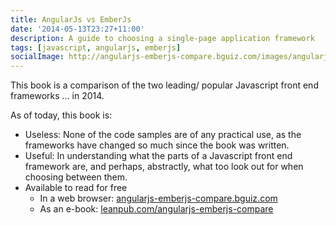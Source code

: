 ```yaml
---
title: AngularJs vs EmberJs
date: '2014-05-13T23:27+11:00'
description: A guide to choosing a single-page application framework
tags: [javascript, angularjs, emberjs]
socialImage: http://angularjs-emberjs-compare.bguiz.com/images/angularjs-emberjs.png
---
```


This book is a comparison of the two leading/ popular Javascript front end frameworks
&hellip; in 2014.

As of today, this book is:

- Useless: None of the code samples are of any practical use,
  as the frameworks have changed so much since the book was written.
- Useful: In understanding what the parts of a Javascript front end framework are,
  and perhaps, abstractly, what too look out for when choosing between them.
- Available to read for free
  - In a web browser: [angularjs-emberjs-compare.bguiz.com](http://angularjs-emberjs-compare.bguiz.com/)
  - As an e-book: [leanpub.com/angularjs-emberjs-compare](https://leanpub.com/angularjs-emberjs-compare?a=27hVMyWVn46xaZCi6E563X&subID=gitbookb)
